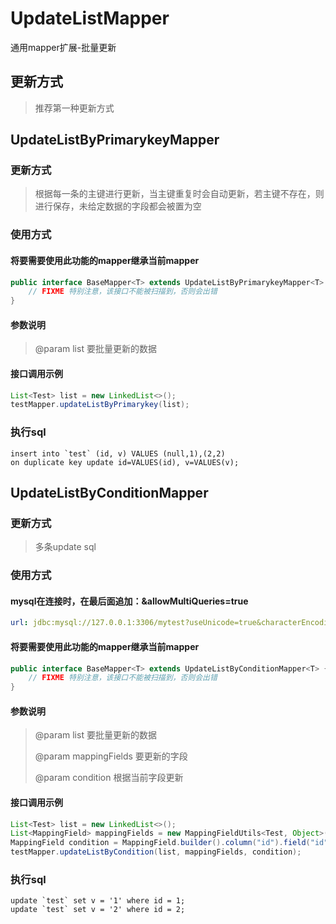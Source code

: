 # UpdateListMapper

通用mapper扩展-批量更新

## 更新方式

> 推荐第一种更新方式

## UpdateListByPrimarykeyMapper

### 更新方式

> 根据每一条的主键进行更新，当主键重复时会自动更新，若主键不存在，则进行保存，未给定数据的字段都会被置为空

### 使用方式

#### 将要需要使用此功能的mapper继承当前mapper

```java
public interface BaseMapper<T> extends UpdateListByPrimarykeyMapper<T> {
    // FIXME 特别注意，该接口不能被扫描到，否则会出错
}
```

#### 参数说明

> @param list          要批量更新的数据

#### 接口调用示例

```java
List<Test> list = new LinkedList<>();
testMapper.updateListByPrimarykey(list);
```

### 执行sql

```mysql
insert into `test` (id, v) VALUES (null,1),(2,2) 
on duplicate key update id=VALUES(id), v=VALUES(v);
```

## UpdateListByConditionMapper

### 更新方式

> 多条update sql

### 使用方式

#### mysql在连接时，在最后面追加：&allowMultiQueries=true

```yaml
url: jdbc:mysql://127.0.0.1:3306/mytest?useUnicode=true&characterEncoding=UTF-8&zeroDateTimeBehavior=convertToNull&allowMultiQueries=true
```

#### 将要需要使用此功能的mapper继承当前mapper

```java
public interface BaseMapper<T> extends UpdateListByConditionMapper<T> {
    // FIXME 特别注意，该接口不能被扫描到，否则会出错
}
```

#### 参数说明

> @param list          要批量更新的数据 
>
> @param mappingFields 要更新的字段
>
> @param condition     根据当前字段更新

#### 接口调用示例

```java
List<Test> list = new LinkedList<>();
List<MappingField> mappingFields = new MappingFieldUtils<Test, Object>(Test.class).put(Test::getId).put(Test::getV).toMappingFieldList();
MappingField condition = MappingField.builder().column("id").field("id").build();
testMapper.updateListByCondition(list, mappingFields, condition);
```

### 执行sql

```mysql
update `test` set v = '1' where id = 1;
update `test` set v = '2' where id = 2;
```
